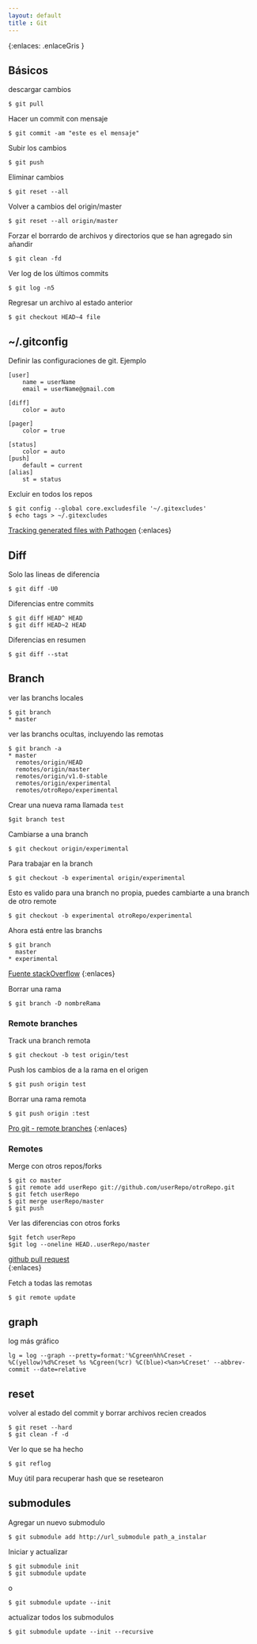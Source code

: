 ```yaml
--- 
layout: default
title : Git
---
```

{:enlaces: .enlaceGris }  

## Básicos 

descargar cambios  

	$ git pull 

Hacer un commit con mensaje  

	$ git commit -am "este es el mensaje"

Subir los cambios  

	$ git push

Eliminar cambios 

	$ git reset --all 

Volver a cambios del origin/master
	
	$ git reset --all origin/master

Forzar el borrardo de archivos y directorios que se han agregado sin añandir 

	$ git clean -fd

Ver log de los últimos commits 

    $ git log -n5

Regresar un archivo al estado anterior 

    $ git checkout HEAD~4 file

## ~/.gitconfig

Definir las configuraciones de git. Ejemplo 

	[user]
		name = userName
		email = userName@gmail.com

	[diff]
		color = auto

	[pager]
		color = true

	[status]
		color = auto
	[push]
		default = current
	[alias]
		st = status

Excluir en todos los repos

	$ git config --global core.excludesfile '~/.gitexcludes'
	$ echo tags > ~/.gitexcludes

[Tracking generated files with Pathogen](https://github.com/tpope/vim-pathogen/issues/18)
{:enlaces} 

## Diff
	
Solo las lineas de diferencia  

	$ git diff -U0 

Diferencias entre commits  

	$ git diff HEAD^ HEAD
	$ git diff HEAD~2 HEAD 

Diferencias en resumen  

	$ git diff --stat

## Branch

ver las branchs locales  

    $ git branch   
    * master

ver las branchs ocultas, incluyendo las remotas  

    $ git branch -a
    * master
      remotes/origin/HEAD
      remotes/origin/master
      remotes/origin/v1.0-stable
      remotes/origin/experimental
	  remotes/otroRepo/experimental

Crear una nueva rama llamada `test`  

	$git branch test

Cambiarse a una branch 

    $ git checkout origin/experimental

Para trabajar en la branch 

    $ git checkout -b experimental origin/experimental

Esto es valido para una branch no propia, puedes cambiarte a una branch de otro remote

	$ git checkout -b experimental otroRepo/experimental 

Ahora está entre las branchs 

    $ git branch
      master
    * experimental


[Fuente stackOverflow](http://stackoverflow.com/questions/67699/how-do-i-clone-all-remote-branches-with-git)
{:enlaces} 

Borrar una rama

	$ git branch -D nombreRama

### Remote branches

Track una branch remota

	$ git checkout -b test origin/test

Push los cambios de a la rama en el origen 

	$ git push origin test

Borrar una rama remota

	$ git push origin :test

[ Pro git - remote branches](http://progit.org/book/ch3-5.html)
{:enlaces} 

### Remotes

Merge con otros repos/forks

	$ git co master
	$ git remote add userRepo git://github.com/userRepo/otroRepo.git
	$ git fetch userRepo 
	$ git merge userRepo/master
	$ git push 

Ver las diferencias con otros forks

	$git fetch userRepo
	$git log --oneline HEAD..userRepo/master

[github pull request](http://help.github.com/send-pull-requests/)  
{:enlaces} 

Fetch a todas las remotas

	$ git remote update


## graph 

log más gráfico 

	lg = log --graph --pretty=format:'%Cgreen%h%Creset -%C(yellow)%d%Creset %s %Cgreen(%cr) %C(blue)<%an>%Creset' --abbrev-commit --date=relative

## reset
volver al estado del commit y borrar archivos recien creados
	
	$ git reset --hard
	$ git clean -f -d

Ver lo que se ha hecho 

	$ git reflog

Muy útil para recuperar hash que se resetearon	

## submodules

Agregar un nuevo submodulo

	$ git submodule add http://url_submodule path_a_instalar
	
Iniciar y actualizar 

	$ git submodule init 
	$ git submodule update 
	
o 

	$ git submodule update --init

actualizar todos los submodulos

	$ git submodule update --init --recursive


